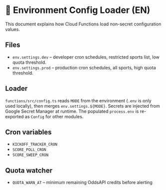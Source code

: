 # 🔧 Environment Config Loader (EN)

This document explains how Cloud Functions load non-secret configuration values.

## Files
- `env.settings.dev` – developer cron schedules, restricted sports list, low quota threshold.
- `env.settings.prod` – production cron schedules, all sports, high quota threshold.

## Loader
`functions/src/config.ts` reads `MODE` from the environment (`.env` is only used locally), then merges `env.settings.${MODE}`.
Secrets are injected from Google Secret Manager at runtime. The populated `process.env` is re-exported as `Config` for other modules.

## Cron variables

- `KICKOFF_TRACKER_CRON`
- `SCORE_POLL_CRON`
- `SCORE_SWEEP_CRON`

## Quota watcher

- `QUOTA_WARN_AT` – minimum remaining OddsAPI credits before alerting
